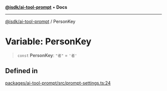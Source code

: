 [**@isdk/ai-tool-prompt**](../README.md) • **Docs**

***

[@isdk/ai-tool-prompt](../globals.md) / PersonKey

# Variable: PersonKey

> `const` **PersonKey**: `"者"` = `'者'`

## Defined in

[packages/ai-tool-prompt/src/prompt-settings.ts:24](https://github.com/isdk/ai-tool-prompt.js/blob/0233e5c9813084375813f34230e8747b56fe8088/src/prompt-settings.ts#L24)
